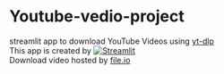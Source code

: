 # Youtube-vedio-project
streamlit app to download YouTube Videos using [yt-dlp](https://pypi.org/project/yt-dlp/#video-format-options)
\
This app is created by [![Streamlit](https://static.streamlit.io/badges/streamlit_badge_black_white.svg)](https://youtube-vedio-projec-whcqwkpj4fmjkxcvxrvvuv.streamlit.app/)
\
Download video hosted by [file.io](https://www.file.io/)
